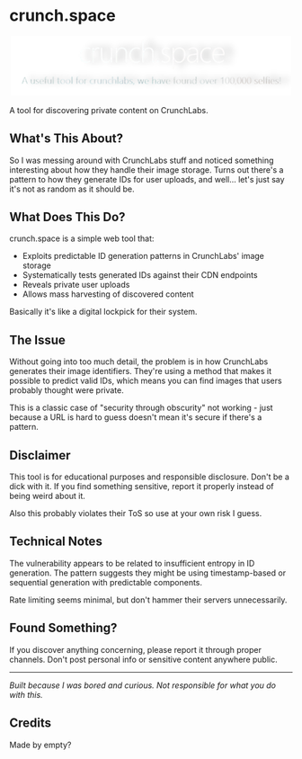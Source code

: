 # crunch.space

<div align="center">
  <img src="./header.png" alt="crunch.space header" width="500"/>
</div>

A tool for discovering private content on CrunchLabs.

## What's This About?

So I was messing around with CrunchLabs stuff and noticed something interesting about how they handle their image storage. Turns out there's a pattern to how they generate IDs for user uploads, and well... let's just say it's not as random as it should be.

## What Does This Do?

crunch.space is a simple web tool that:
- Exploits predictable ID generation patterns in CrunchLabs' image storage
- Systematically tests generated IDs against their CDN endpoints
- Reveals private user uploads
- Allows mass harvesting of discovered content

Basically it's like a digital lockpick for their system.

## The Issue

Without going into too much detail, the problem is in how CrunchLabs generates their image identifiers. They're using a method that makes it possible to predict valid IDs, which means you can find images that users probably thought were private.

This is a classic case of "security through obscurity" not working - just because a URL is hard to guess doesn't mean it's secure if there's a pattern.

## Disclaimer

This tool is for educational purposes and responsible disclosure. Don't be a dick with it. If you find something sensitive, report it properly instead of being weird about it.

Also this probably violates their ToS so use at your own risk I guess.

## Technical Notes

The vulnerability appears to be related to insufficient entropy in ID generation. The pattern suggests they might be using timestamp-based or sequential generation with predictable components.

Rate limiting seems minimal, but don't hammer their servers unnecessarily.

## Found Something?

If you discover anything concerning, please report it through proper channels. Don't post personal info or sensitive content anywhere public.

---

*Built because I was bored and curious. Not responsible for what you do with this.*

## Credits

Made by empty?

